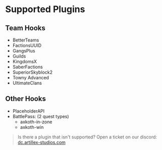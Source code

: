 # Supported Plugins

## Team Hooks
* BetterTeams
* FactionsUUID
* GangsPlus
* Guilds
* KingdomsX
* SaberFactions
* SuperiorSkyblock2
* Towny Advanced
* UltimateClans

## Other Hooks
* PlaceholderAPI
* BattlePass: (2 quest types)
  * axkoth-in-zone
  * axkoth-win

> Is there a plugin that isn't supported? Open a ticket on our discord:
<font color="#1f67ff">[dc.artillex-studios.com](https://dc.artillex-studios.com/)</font>

